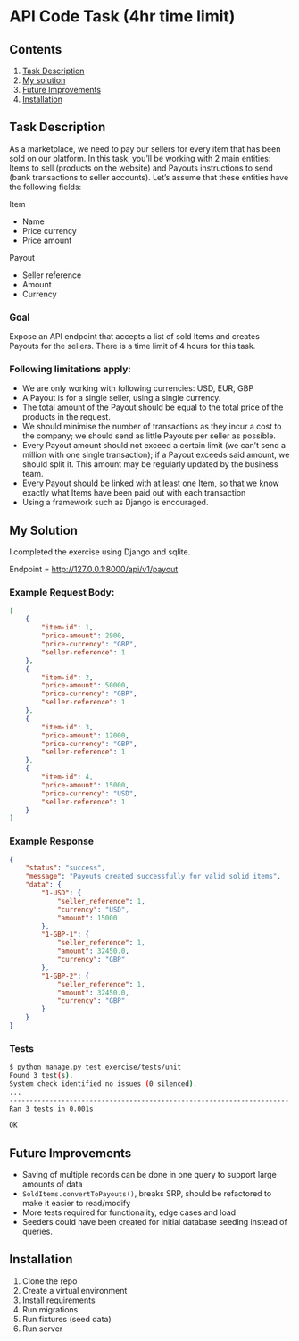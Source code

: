 # API Code Task (4hr time limit)

## Contents

1. [Task Description](#task-description)
2. [My solution](#my-solution)
3. [Future Improvements](#future-improvements)
4. [Installation](#installation)

## Task Description

As a marketplace, we need to pay our sellers for every item that has been sold on our platform. In this task, you’ll be
working with 2 main entities: Items to sell (products on the website) and Payouts instructions to send (bank
transactions to seller accounts). Let’s assume that these entities have the following fields:

Item

- Name
- Price currency
- Price amount

Payout

- Seller reference
- Amount
- Currency

### Goal

Expose an API endpoint that accepts a list of sold Items and creates Payouts for the sellers. There is a time limit of 4
hours for this task.

### Following limitations apply:

- We are only working with following currencies: USD, EUR, GBP
- A Payout is for a single seller, using a single currency.
- The total amount of the Payout should be equal to the total price of the products in the request.
- We should minimise the number of transactions as they incur a cost to the company; we should send as little Payouts
  per seller as possible.
- Every Payout amount should not exceed a certain limit (we can’t send a million with one single transaction); if a
  Payout exceeds said amount, we should split it. This amount may be regularly updated by the business team.
- Every Payout should be linked with at least one Item, so that we know exactly what Items have been paid out with each
  transaction
- Using a framework such as Django is encouraged.

## My Solution

I completed the exercise using Django and sqlite.

Endpoint = http://127.0.0.1:8000/api/v1/payout

### Example Request Body:

```json
[
    {
        "item-id": 1,
        "price-amount": 2900,
        "price-currency": "GBP",
        "seller-reference": 1
    },
    {
        "item-id": 2,
        "price-amount": 50000,
        "price-currency": "GBP",
        "seller-reference": 1
    },
    {
        "item-id": 3,
        "price-amount": 12000,
        "price-currency": "GBP",
        "seller-reference": 1
    },
    {
        "item-id": 4,
        "price-amount": 15000,
        "price-currency": "USD",
        "seller-reference": 1
    }
]
```

### Example Response

```json
{
    "status": "success",
    "message": "Payouts created successfully for valid solid items",
    "data": {
        "1-USD": {
            "seller_reference": 1,
            "currency": "USD",
            "amount": 15000
        },
        "1-GBP-1": {
            "seller_reference": 1,
            "amount": 32450.0,
            "currency": "GBP"
        },
        "1-GBP-2": {
            "seller_reference": 1,
            "amount": 32450.0,
            "currency": "GBP"
        }
    }
}
```

### Tests

```bash
$ python manage.py test exercise/tests/unit                         
Found 3 test(s).
System check identified no issues (0 silenced).
...                                                                   
----------------------------------------------------------------------
Ran 3 tests in 0.001s                                                 
                                                                      
OK   
```

## Future Improvements

- Saving of multiple records can be done in one query to support large amounts of data
- `SoldItems.convertToPayouts()`, breaks SRP, should be refactored to make it easier to read/modify
- More tests required for functionality, edge cases and load
- Seeders could have been created for initial database seeding instead of queries.

## Installation

1. Clone the repo
2. Create a virtual environment
3. Install requirements
4. Run migrations
5. Run fixtures (seed data)
6. Run server
